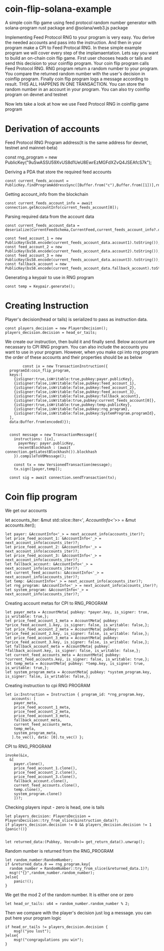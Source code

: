 # coin-flip-solana-example
A simple coin flip game using feed protocol random number generator with solana-program rust package and @solana/web3.js package


Implementing Feed Protocol RNG to your program is very easy. You derive the needed accounts and pass into the instruction. And then in your program make a CPI to Feed Protocal RNG. 
In these simple example program we will cover every step of the implamaentation.
Lets say you want to build an on-chain coin flip game. 
First user chooses heads or tails and send this decision to your coinflip program. 
Your coin flip program calls Feed Protocol RNG. 
RNG program return a random number to your program.
You compare the returned random number with the user's decision in coinflip program.
Finally coin flip program logs a message according to result.
THIS ALL HAPPENS IN ONE TRANSACTION.
You can store the random number in an account in your program.
You can also try coinflip program on devnet and testnet

Now lets take a look at how we use Feed Protocol RNG in coinflip game program

# Derivation of accounts



Feed Protocol RNG Program address(It is the same address for devnet, testnet and mainnet-beta)

   const rng_program = new PublicKey("9uSwASSU59XvUS8d1UeU8EwrEzMGFdXZvQ4JSEAfcS7k");

Deriving a PDA that store the required feed accounts

    const current_feeds_account =  PublicKey.findProgramAddressSync([Buffer.from("c"),Buffer.from([1])],rng_program);


Getting account_info from the blockchain

    const current_feeds_account_info = await connection.getAccountInfo(current_feeds_account[0]);


Parsing required data from the account data

    const current_feeds_account_data = deserialize(CurrentFeedSchema,CurrentFeed,current_feeds_account_info?.data!);
  
    const feed_account_1 = new PublicKey(bs58.encode(current_feeds_account_data.account1).toString());
    const feed_account_2 = new PublicKey(bs58.encode(current_feeds_account_data.account2).toString());
    const feed_account_3 = new PublicKey(bs58.encode(current_feeds_account_data.account3).toString());
    const fallback_account = new PublicKey(bs58.encode(current_feeds_account_data.fallback_account).toString());
  

Generating a keypair to use in RNG program

    const temp = Keypair.generate();

# Creating Instruction

Player's decision(head or tails) is serialized to pass as instruction data. 

    const players_decision = new PlayersDecision();
    players_decision.decision = head_or_tails;
        
We create our instruction, then build it and finally send. Below account are necassary to CPI RNG program. 
You can also include the accounts you want to use in your program. 
However, when you make cpi into rng program the order of these accounts and their properties should be as below

            const ix = new TransactionInstruction({
      programId:coin_flip_program,
      keys:[
        {isSigner:true,isWritable:true,pubkey:payer.publicKey},
        {isSigner:false,isWritable:false,pubkey:feed_account_1},
        {isSigner:false,isWritable:false,pubkey:feed_account_2},
        {isSigner:false,isWritable:false,pubkey:feed_account_3},
        {isSigner:false,isWritable:false,pubkey:fallback_account},
        {isSigner:false,isWritable:true,pubkey:current_feeds_account[0]},
        {isSigner:true,isWritable:true,pubkey:temp.publicKey},
        {isSigner:false,isWritable:false,pubkey:rng_program},
        {isSigner:false,isWritable:false,pubkey:SystemProgram.programId},
      ],
      data:Buffer.from(encoded)});
  
  
      const message = new TransactionMessage({
        instructions: [ix],
          payerKey: payer.publicKey,
          recentBlockhash : (await connection.getLatestBlockhash()).blockhash
        }).compileToV0Message();
    
        const tx = new VersionedTransaction(message);
        tx.sign([payer,temp]);
  
      const sig = await connection.sendTransaction(tx);
           
# Coin flip program

We get our accounts

  let accounts_iter: &mut std::slice::Iter<'_, AccountInfo<'_>> = &mut accounts.iter();

    let payer: &AccountInfo<'_> = next_account_info(accounts_iter)?;
    let price_feed_account_1: &AccountInfo<'_> = next_account_info(accounts_iter)?;
    let price_feed_account_2: &AccountInfo<'_> = next_account_info(accounts_iter)?;
    let price_feed_account_3: &AccountInfo<'_> = next_account_info(accounts_iter)?;
    let fallback_account: &AccountInfo<'_> = next_account_info(accounts_iter)?;
    let current_feed_accounts: &AccountInfo<'_> = next_account_info(accounts_iter)?;
    let temp: &AccountInfo<'_> = next_account_info(accounts_iter)?;
    let rng_program: &AccountInfo<'_> = next_account_info(accounts_iter)?;
    let system_program: &AccountInfo<'_> = next_account_info(accounts_iter)?;

Creating account metas for CPI to RNG_PROGRAM

    let payer_meta = AccountMeta{ pubkey: *payer.key, is_signer: true, is_writable: true,};
    let price_feed_account_1_meta = AccountMeta{ pubkey: *price_feed_account_1.key, is_signer: false, is_writable: false,};
    let price_feed_account_2_meta = AccountMeta{ pubkey: *price_feed_account_2.key, is_signer: false, is_writable: false,};
    let price_feed_account_3_meta = AccountMeta{ pubkey: *price_feed_account_3.key, is_signer: false, is_writable: false,};
    let fallback_account_meta = AccountMeta{ pubkey: *fallback_account.key, is_signer: false, is_writable: false,};
    let current_feed_accounts_meta = AccountMeta{ pubkey: *current_feed_accounts.key, is_signer: false, is_writable: true,};
    let temp_meta = AccountMeta{ pubkey: *temp.key, is_signer: true, is_writable: true,};
    let system_program_meta = AccountMeta{ pubkey: *system_program.key, is_signer: false, is_writable: false,};


Creating instruction to cpi RNG PROGRAM

    let ix:Instruction = Instruction { program_id: *rng_program.key,
       accounts: [
        payer_meta,
        price_feed_account_1_meta,
        price_feed_account_2_meta,
        price_feed_account_3_meta,
        fallback_account_meta,
        current_feed_accounts_meta,
        temp_meta,
        system_program_meta,
       ].to_vec(), data: [0].to_vec() };

CPI to RNG_PROGRAM

    invoke(&ix, 
      &[
        payer.clone(),
        price_feed_account_1.clone(),
        price_feed_account_2.clone(),
        price_feed_account_3.clone(),
        fallback_account.clone(),
        current_feed_accounts.clone(),
        temp.clone(),
        system_program.clone()
        ])?;

Checking players input - zero is head, one is tails

    let players_decision: PlayersDecision = PlayersDecision::try_from_slice(&instruction_data)?;
    if players_decision.decision != 0 && players_decision.decision != 1 {panic!()}


    let returned_data:(Pubkey, Vec<u8>)= get_return_data().unwrap();

Random number is returned from the RNG_PROGRAM

    let random_number:RandomNumber;
    if &returned_data.0 == rng_program.key{
      random_number = RandomNumber::try_from_slice(&returned_data.1)?;
      msg!("{}",random_number.random_number);
    }else{
        panic!();
    }

We get the mod 2 of the random number. It is either one or zero

    let head_or_tails: u64 = random_number.random_number % 2;

Then we compare with the player's decision just log a message. you can put here your program logic

    if head_or_tails != players_decision.decision {
        msg!("you lost");
    }else{
        msg!("congragulations you win");
    }
